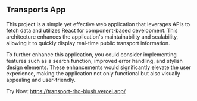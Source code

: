 
## Transports App

This project is a simple yet effective web application that leverages APIs to fetch data and utilizes React for component-based development. This architecture enhances the application's maintainability and scalability, allowing it to quickly display real-time public transport information.

To further enhance this application, you could consider implementing features such as a search function, improved error handling, and stylish design elements. These enhancements would significantly elevate the user experience, making the application not only functional but also visually appealing and user-friendly.

Try Now: https://transport-rho-blush.vercel.app/

